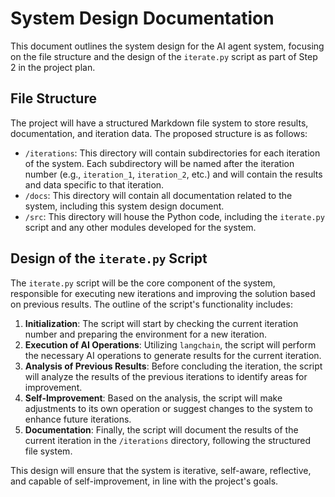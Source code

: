 # System Design Documentation

This document outlines the system design for the AI agent system, focusing on the file structure and the design of the `iterate.py` script as part of Step 2 in the project plan.

## File Structure

The project will have a structured Markdown file system to store results, documentation, and iteration data. The proposed structure is as follows:

- `/iterations`: This directory will contain subdirectories for each iteration of the system. Each subdirectory will be named after the iteration number (e.g., `iteration_1`, `iteration_2`, etc.) and will contain the results and data specific to that iteration.
- `/docs`: This directory will contain all documentation related to the system, including this system design document.
- `/src`: This directory will house the Python code, including the `iterate.py` script and any other modules developed for the system.

## Design of the `iterate.py` Script

The `iterate.py` script will be the core component of the system, responsible for executing new iterations and improving the solution based on previous results. The outline of the script's functionality includes:

1. **Initialization**: The script will start by checking the current iteration number and preparing the environment for a new iteration.
2. **Execution of AI Operations**: Utilizing `langchain`, the script will perform the necessary AI operations to generate results for the current iteration.
3. **Analysis of Previous Results**: Before concluding the iteration, the script will analyze the results of the previous iterations to identify areas for improvement.
4. **Self-Improvement**: Based on the analysis, the script will make adjustments to its own operation or suggest changes to the system to enhance future iterations.
5. **Documentation**: Finally, the script will document the results of the current iteration in the `/iterations` directory, following the structured file system.

This design will ensure that the system is iterative, self-aware, reflective, and capable of self-improvement, in line with the project's goals.
